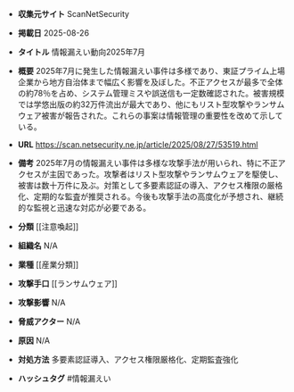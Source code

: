 - **収集元サイト**
ScanNetSecurity

- **掲載日**
2025-08-26

- **タイトル**
情報漏えい動向2025年7月

- **概要**
2025年7月に発生した情報漏えい事件は多様であり、東証プライム上場企業から地方自治体まで幅広く影響を及ぼした。不正アクセスが最多で全体の約78％を占め、システム管理ミスや誤送信も一定数確認された。被害規模では学悠出版の約32万件流出が最大であり、他にもリスト型攻撃やランサムウェア被害が報告された。これらの事案は情報管理の重要性を改めて示している。

- **URL**
https://scan.netsecurity.ne.jp/article/2025/08/27/53519.html

- **備考**
2025年7月の情報漏えい事件は多様な攻撃手法が用いられ、特に不正アクセスが主因であった。攻撃者はリスト型攻撃やランサムウェアを駆使し、被害は数十万件に及ぶ。対策として多要素認証の導入、アクセス権限の厳格化、定期的な監査が推奨される。今後も攻撃手法の高度化が予想され、継続的な監視と迅速な対応が必要である。

- **分類**
[[注意喚起]]

- **組織名**
N/A

- **業種**
[[産業分類]]

- **攻撃手口**
[[ランサムウェア]]

- **攻撃影響**
N/A

- **脅威アクター**
N/A

- **原因**
N/A

- **対処方法**
多要素認証導入、アクセス権限厳格化、定期監査強化

- **ハッシュタグ**
#情報漏えい
